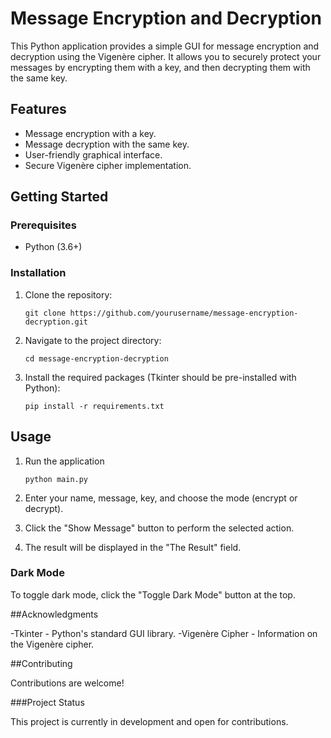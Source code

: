 # Message Encryption and Decryption

This Python application provides a simple GUI for message encryption and decryption using the Vigenère cipher. It allows you to securely protect your messages by encrypting them with a key, and then decrypting them with the same key.

## Features

- Message encryption with a key.
- Message decryption with the same key.
- User-friendly graphical interface.
- Secure Vigenère cipher implementation.

## Getting Started

### Prerequisites

- Python (3.6+)

### Installation

1. Clone the repository:

     `git clone https://github.com/yourusername/message-encryption-decryption.git`

2. Navigate to the project directory:

     `cd message-encryption-decryption`

3. Install the required packages (Tkinter should be pre-installed with Python):

     `pip install -r requirements.txt`

## Usage

1. Run the application 

     `python main.py`

2. Enter your name, message, key, and choose the mode (encrypt or decrypt).

3. Click the "Show Message" button to perform the selected action.

4. The result will be displayed in the "The Result" field. 

### Dark Mode

To toggle dark mode, click the "Toggle Dark Mode" button at the top.

##Acknowledgments

-Tkinter - Python's standard GUI library.
-Vigenère Cipher - Information on the Vigenère cipher.

##Contributing

Contributions are welcome!

###Project Status

This project is currently in development and open for contributions.
 
